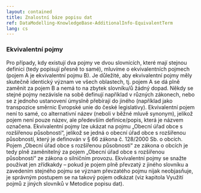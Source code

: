 ```yaml
---
layout: contained
title: Znalostní báze popisu dat
ref: DataModelling-KnowledgeBase-AdditionalInfo-EquivalentTerm
lang: cs
---
```


### Ekvivalentní pojmy

Pro případy, kdy existují dva pojmy ve dvou slovnících, které mají stejnou definici (tedy popisují přesně to samé), mluvíme o ekvivalentních pojmech (pojem A je ekvivalentní pojmu B). Je důležité, aby ekvivalentní pojmy měly skutečně identický význam ve všech oblastech, tj. pojem A se dá plně zaměnit za pojem B a nemá to na zbytek slovníku/ů žádný dopad. Někdy se stejné pojmy nezávisle na sobě definují například v různých zákonech, nebo se z jednoho ustanovení úmyslně přebírají do jiného (například jako transpozice směrnic Evropské unie do české legislativy).
Ekvivalentní pojem není to samé, co alternativní název (neboli v běžné mluvě synonym), jelikož pojem není pouze název, ale především definice/popis, která je názvem označena.
Ekvivalentní pojmy lze ukázat na pojmu „Obecní úřad obce s rozšířenou působností“, jelikož se jedná o obecní úřad obce s rozšířenou působností, který je definován v § 66 zákona č. 128/2000 Sb. o obcích. Pojem „Obecní úřad obce s rozšířenou působností“ ze zákona o obcích je tedy plně zaměnitelný za pojem „Obecní úřad obce s rozšířenou působností“ ze zákona o silničním provozu.
Ekvivalentní pojmy se snažte používat jen zřídkakdy – pokud je pojem plně převzatý z jiného slovníku a zavedením stejného pojmu se význam převzatého pojmu nijak neobjasňuje, je správným postupem se na takový pojem odkázat (viz kapitola Využití pojmů z jiných slovníků v Metodice popisu dat).
